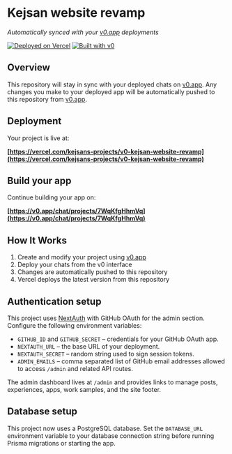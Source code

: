 # Kejsan website revamp

*Automatically synced with your [v0.app](https://v0.app) deployments*

[![Deployed on Vercel](https://img.shields.io/badge/Deployed%20on-Vercel-black?style=for-the-badge&logo=vercel)](https://vercel.com/kejsans-projects/v0-kejsan-website-revamp)
[![Built with v0](https://img.shields.io/badge/Built%20with-v0.app-black?style=for-the-badge)](https://v0.app/chat/projects/7WqKfgHhmVq)

## Overview

This repository will stay in sync with your deployed chats on [v0.app](https://v0.app).
Any changes you make to your deployed app will be automatically pushed to this repository from [v0.app](https://v0.app).

## Deployment

Your project is live at:

**[https://vercel.com/kejsans-projects/v0-kejsan-website-revamp](https://vercel.com/kejsans-projects/v0-kejsan-website-revamp)**

## Build your app

Continue building your app on:

**[https://v0.app/chat/projects/7WqKfgHhmVq](https://v0.app/chat/projects/7WqKfgHhmVq)**

## How It Works

1. Create and modify your project using [v0.app](https://v0.app)
2. Deploy your chats from the v0 interface
3. Changes are automatically pushed to this repository
4. Vercel deploys the latest version from this repository

## Authentication setup

This project uses [NextAuth](https://next-auth.js.org/) with GitHub OAuth for the admin section. Configure the following environment variables:

- `GITHUB_ID` and `GITHUB_SECRET` – credentials for your GitHub OAuth app.
- `NEXTAUTH_URL` – the base URL of your deployment.
- `NEXTAUTH_SECRET` – random string used to sign session tokens.
- `ADMIN_EMAILS` – comma separated list of GitHub email addresses allowed to access `/admin` and related API routes.

The admin dashboard lives at `/admin` and provides links to manage posts, experiences, apps, work samples, and the site footer.

## Database setup

This project now uses a PostgreSQL database. Set the `DATABASE_URL` environment variable to your database connection string before running Prisma migrations or starting the app.
